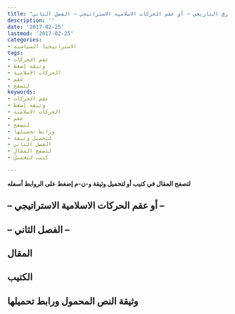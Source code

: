 ```yaml
---
title: "المأزق التاريخي – أو عقم الحركات الاسلامية الاستراتيجي – الفصل الثاني"
description: ''
date: '2017-02-25'
lastmod: '2017-02-25'
categories:
- الاستراتيجيا السياسية
tags:
- عقم الحركات
- وثيقة إضغط
- الحركات الاسلامية
- عقم
- لتصفح
keywords:
- عقم الحركات
- وثيقة إضغط
- الحركات الاسلامية
- عقم
- لتصفح
- ورابط تحميلها
- لتحميل وثيقة
- الفصل الثاني
- لتصفح المقال
- كتيب لتحميل

---
```

**لتصفح المقال في كتيب أو لتحميل وثيقة و-ن-م إضغط على الروابط أسفله**

## **– أو عقم الحركات الاسلامية الاستراتيجي –**

## **– الفصل الثاني –**

## المقال

## الكتيب

## وثيقة النص المحمول ورابط تحميلها

###